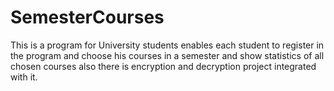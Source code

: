 # SemesterCourses
This is a program for University students enables each student to register in the program and choose his courses in a semester 
and show statistics of all chosen courses also there is encryption and decryption project integrated with it. 
